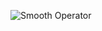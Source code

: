 ![Smooth Operator]([https://media.giphy.com/media/E4LWtyQ9KiToA/giphy.gif](https://media2.giphy.com/media/v1.Y2lkPTc5MGI3NjExNW55ZWo5OW52bDFyMzFoZGp5YWJuMWtuajNldHg2MXdhc2g2cGwzeSZlcD12MV9pbnRlcm5hbF9naWZfYnlfaWQmY3Q9Zw/E4LWtyQ9KiToA/giphy.gif))
